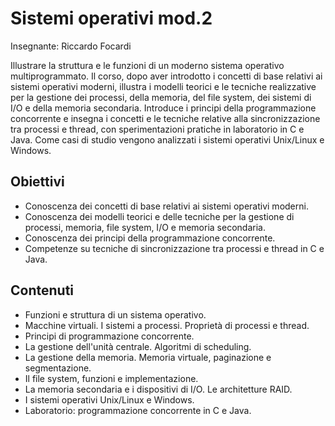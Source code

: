 ﻿# Sistemi operativi mod.2

Insegnante: Riccardo Focardi

Illustrare la struttura e le funzioni di un moderno sistema operativo multiprogrammato.
Il corso, dopo aver introdotto i concetti di base relativi ai sistemi operativi moderni,
illustra i modelli teorici e le tecniche realizzative per la gestione dei processi, della memoria, del file system, dei sistemi di I/O e della memoria secondaria.
Introduce i principi della programmazione concorrente e insegna i concetti e le tecniche relative alla sincronizzazione tra processi e thread, con sperimentazioni pratiche in laboratorio in C e Java. Come casi di studio vengono analizzati i sistemi operativi Unix/Linux e Windows.

## Obiettivi

- Conoscenza dei concetti di base relativi ai sistemi operativi moderni.
- Conoscenza dei modelli teorici e delle tecniche per la gestione di processi, memoria, file system, I/O e memoria secondaria.
- Conoscenza dei principi della programmazione concorrente.
- Competenze su tecniche di sincronizzazione tra processi e thread in C e Java.


## Contenuti

- Funzioni e struttura di un sistema operativo.
- Macchine virtuali. I sistemi a processi. Proprietà di processi e thread.
- Principi di programmazione concorrente.
- La gestione dell'unità centrale. Algoritmi di scheduling.
- La gestione della memoria. Memoria virtuale, paginazione e segmentazione.
- Il file system, funzioni e implementazione.
- La memoria secondaria e i dispositivi di I/O. Le architetture RAID.
- I sistemi operativi Unix/Linux e Windows.
- Laboratorio: programmazione concorrente in C e Java.
